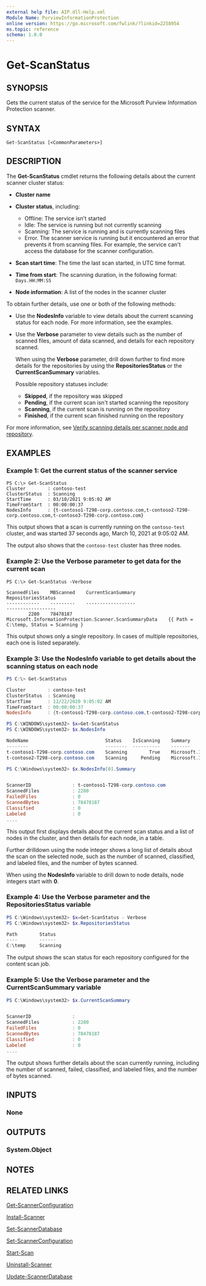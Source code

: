 ```yaml
---
external help file: AIP.dll-Help.xml
Module Name: PurviewInformationProtection
online version: https://go.microsoft.com/fwlink/?linkid=2258954
ms.topic: reference
schema: 1.0.0
---
```


# Get-ScanStatus

## SYNOPSIS
Gets the current status of the service for the Microsoft Purview Information Protection scanner.

## SYNTAX

```
Get-ScanStatus [<CommonParameters>]
```

## DESCRIPTION

The **Get-ScanStatus** cmdlet returns the following details about the current scanner cluster status:

- **Cluster name**

- **Cluster status**, including:

    - Offline: The service isn't started
    - Idle: The service is running but not currently scanning
    - Scanning: The service is running and is currently scanning files
    - Error. The scanner service is running but it encountered an error that prevents it from scanning files. For example, the service can't access the database for the scanner configuration.

- **Scan start time**: The time the last scan started, in UTC time format.
- **Time from start**: The scanning duration, in the following format: `Days.HH:MM:SS`
- **Node information**: A list of the nodes in the scanner cluster

To obtain further details, use one or both of the following methods:

- Use the **NodesInfo** variable to view details about the current scanning status for each node. For more information, see the examples.

- Use the **Verbose** parameter to view details such as the number of scanned files, amount of data scanned, and details for each repository scanned.

    When using the **Verbose** parameter, drill down further to find more details for the repositories by using the **RepositoriesStatus** or the **CurrentScanSummary** variables.

    Possible repository statuses include:

    - **Skipped**, if the repository was skipped
    - **Pending**, if the current scan isn't started scanning the repository
    - **Scanning**, if the current scan is running on the repository
    - **Finished**, if the current scan finished running on the repository



For more information, see [Verify scanning details per scanner node and repository](/azure/information-protection/deploy-aip-scanner-tsg#verify-scanning-details-per-scanner-node-and-repository).

## EXAMPLES

### Example 1: Get the current status of the scanner service 

```
PS C:\> Get-ScanStatus
Cluster        : contoso-test
ClusterStatus  : Scanning
StartTime      : 03/10/2021 9:05:02 AM
TimeFromStart  : 00:00:00:37
NodesInfo      : {t-contoso1-T298-corp.contoso.com,t-contoso2-T298-corp.contoso.com,t-contoso3-T298-corp.contoso.com}
```

This output shows that a scan is currently running on the `contoso-test` cluster, and was started 37 seconds ago, March 10, 2021 at 9:05:02 AM.

The output also shows that the `contoso-test` cluster has three nodes.

### Example 2: Use the Verbose parameter to get data for the current scan 

```
PS C:\> Get-ScanStatus -Verbose

ScannedFiles    MBScanned    CurrentScanSummary                                         RepositoriesStatus
------------    ---------    ------------------                                         ------------------
        2280    78478187     Microsoft.InformationProtection.Scanner.ScanSummaryData    {​​​​​​{​​​​​​ Path = C:\temp, Status = Scanning }​​​​​​
```

This output shows only a single repository. In cases of multiple repositories, each one is listed separately.

### Example 3: Use the NodesInfo variable to get details about the scanning status on each node

```powershell
PS C:\> Get-ScanStatus

Cluster        : contoso-test
ClusterStatus  : Scanning
StartTime      : 12/22/2020 9:05:02 AM
TimeFromStart  : 00:00:00:37
NodesInfo      : {t-contoso1-T298-corp.contoso.com,t-contoso2-T298-corp.contoso.com}

PS C:\WINDOWS\system32> $x=Get-ScanStatus
PS C:\WINDOWS\system32> $x.NodesInfo

NodeName                            Status    IsScanning    Summary
--------                            --------  ----------    -------
t-contoso1-T298-corp.contoso.com    Scanning        True    Microsoft.InformationProtection.Scanner.ScanSummaryData
t-contoso2-T298-corp.contoso.com    Scanning     Pending    Microsoft.InformationProtection.Scanner.ScanSummaryData

PS C:\Windows\system32> $x.NodesInfo[0].Summary


ScannerID               : t-contoso1-T298-corp.contoso.com
ScannedFiles            : 2280
FailedFiles             : 0
ScannedBytes            : 78478187
Classified              : 0
Labeled                 : 0
....
```

This output first displays details about the current scan status and a list of nodes in the cluster, and then details for each node, in a table.

Further drilldown using the node integer shows a long list of details about the scan on the selected node, such as the number of scanned, classified, and labeled files, and the number of bytes scanned.

When using the **NodesInfo** variable to drill down to node details, node integers start with **0**.


### Example 4: Use the Verbose parameter and the RepositoriesStatus variable

```powershell
PS C:\Windows\system32> $x=Get-ScanStatus - Verbose
PS C:\Windows\system32> $x.RepositoriesStatus

Path        Status
----        ------
C:\temp     Scanning
```

The output shows the scan status for each repository configured for the content scan job.

### Example 5: Use the Verbose parameter and the CurrentScanSummary variable

```powershell
PS C:\Windows\system32> $x.CurrentScanSummary


ScannerID               : 
ScannedFiles            : 2280
FailedFiles             : 0
ScannedBytes            : 78478187
Classified              : 0
Labeled                 : 0
....
```

The output shows further details about the scan currently running, including the number of scanned, failed, classified, and labeled files, and the number of bytes scanned.

## INPUTS

### None


## OUTPUTS

### System.Object

## NOTES

## RELATED LINKS

[Get-ScannerConfiguration](Get-ScannerConfiguration.md)

[Install-Scanner](Install-Scanner.md)

[Set-ScannerDatabase](Set-ScannerDatabase.md)

[Set-ScannerConfiguration](Set-ScannerConfiguration.md)

[Start-Scan](Start-Scan.md)

[Uninstall-Scanner](Uninstall-Scanner.md)

[Update-ScannerDatabase](Update-ScannerDatabase.md)
